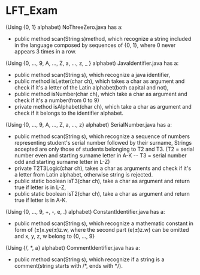 # LFT_Exam

(Using {0, 1} alphabet)
NoThreeZero.java has a:
- public method scan(String s)method, which recognize a string included in the language composed by sequences of {0, 1}, where 0 never appears 3 times in a row.


(Using {0, ..., 9, A, ..., Z, a, ..., z, _ } alphabet)
JavaIdentifier.java has a:
- public method scan(String s), which recognize a java identifier,
- public method isLetter(char ch), which takes a char as argument and check if it's a letter of the Latin alphabet(both capital and not),
- public method isNumber(char ch), which take a char as argument and check if it's a number(from 0 to 9)
- private method isAlphabet(char ch), which take a char as argument and check if it belongs to the identifier alphabet.

(Using {0, ..., 9, A, ..., Z, a, ..., z} alphabet)
SerialNumber.java has a:
- public method scan(String s), which recognize a sequence of numbers representing student's serial number followed by their surname,
Strings accepted are only those of students belonging to T2 and T3. (T2 = serial number even and starting surname letter in A-K -- T3 = serial number odd and starting surname letter in L-Z)
- private T2T3Logic(char ch), takes a char as arguments and check if it's a letter from Latin alphabet, otherwise string is rejected.
- public static boolean isT3(char ch), take a char as argument and return true if letter is in L-Z,
- public static boolean isT2(char ch), take a char as argument and return true if letter is in A-K.

(Using {0, ..., 9, +, -, e, .} alphabet)
ConstantIdentifier.java has a:
- public method scan(String s), which recognize a mathematic constant in form of (±)x.ye(±)z.w, where the second part (e(±)z.w) can be omitted and x, y, z, w belong to {0, ..., 9}

(Using {/, *, a} alphabet)
CommentIdentifier.java has a:
- public method scan(String s), which recognize if a string is a comment(string starts with /*, ends with */).
